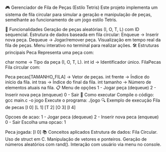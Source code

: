 🎮 Gerenciador de Fila de Peças (Estilo Tetris)
Este projeto implementa um sistema de fila circular para simular a geração e manipulação de peças, semelhante ao funcionamento de um jogo estilo Tetris.

📌 Funcionalidades
Geração de peças aleatórias (I, O, T, L) com ID sequencial.
Estrutura de dados baseada em fila circular:
Enqueue → Inserir nova peça.
Dequeue → Jogar/remover peça.
Visualização em tempo real da fila de peças.
Menu interativo no terminal para realizar ações.
🛠️ Estruturas principais
Peca
Representa uma peça com:

char nome → Tipo da peça (I, O, T, L).
int id → Identificador único.
FilaPecas
Fila circular com:

Peca pecas[TAMANHO_FILA] → Vetor de peças.
int frente → Índice do início da fila.
int tras → Índice do final da fila.
int tamanho → Número de elementos atuais na fila.
📋 Menu de opções
1 - Jogar peça (dequeue)
2 - Inserir nova peça (enqueue)
0 - Sair
🚀 Como executar
Compile o código:
gcc main.c -o jogo
Execute o programa:
./jogo
🔍 Exemplo de execução
Fila de pecas
[I 0] [L 1] [T 2] [O 3] [I 4] 

Opcoes de acao:
1 - Jogar peca (dequeue)
2 - Inserir nova peca (enqueue)
0 - Sair
Escolha uma opcao: 1

Peca jogada: [I 0]
📚 Conceitos aplicados
Estrutura de dados: Fila Circular.
Uso de struct em C.
Manipulação de vetores e ponteiros.
Geração de números aleatórios com rand().
Interação com usuário via menu no console.
